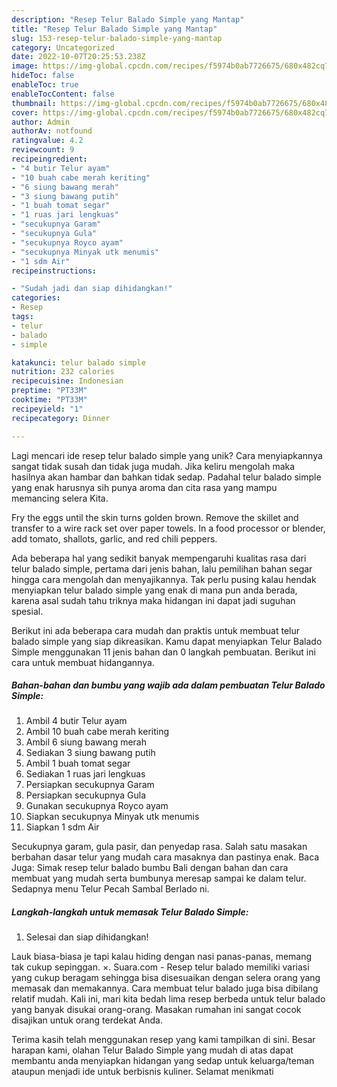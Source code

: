 ```yaml
---
description: "Resep Telur Balado Simple yang Mantap"
title: "Resep Telur Balado Simple yang Mantap"
slug: 153-resep-telur-balado-simple-yang-mantap
category: Uncategorized
date: 2022-10-07T20:25:53.238Z
image: https://img-global.cpcdn.com/recipes/f5974b0ab7726675/680x482cq70/telur-balado-simple-foto-resep-utama.jpg
hideToc: false
enableToc: true
enableTocContent: false
thumbnail: https://img-global.cpcdn.com/recipes/f5974b0ab7726675/680x482cq70/telur-balado-simple-foto-resep-utama.jpg
cover: https://img-global.cpcdn.com/recipes/f5974b0ab7726675/680x482cq70/telur-balado-simple-foto-resep-utama.jpg
author: Admin
authorAv: notfound
ratingvalue: 4.2
reviewcount: 9
recipeingredient:
- "4 butir Telur ayam"
- "10 buah cabe merah keriting"
- "6 siung bawang merah"
- "3 siung bawang putih"
- "1 buah tomat segar"
- "1 ruas jari lengkuas"
- "secukupnya Garam"
- "secukupnya Gula"
- "secukupnya Royco ayam"
- "secukupnya Minyak utk menumis"
- "1 sdm Air"
recipeinstructions:

- "Sudah jadi dan siap dihidangkan!"
categories:
- Resep
tags:
- telur
- balado
- simple

katakunci: telur balado simple 
nutrition: 232 calories
recipecuisine: Indonesian
preptime: "PT33M"
cooktime: "PT33M"
recipeyield: "1"
recipecategory: Dinner

---
```





Lagi mencari ide resep telur balado simple yang unik? Cara menyiapkannya sangat tidak susah dan tidak juga mudah. Jika keliru mengolah maka hasilnya akan hambar dan bahkan tidak sedap. Padahal telur balado simple yang enak harusnya sih punya aroma dan cita rasa yang mampu memancing selera Kita.





Fry the eggs until the skin turns golden brown. Remove the skillet and transfer to a wire rack set over paper towels. In a food processor or blender, add tomato, shallots, garlic, and red chili peppers.

Ada beberapa hal yang sedikit banyak mempengaruhi kualitas rasa dari telur balado simple, pertama dari jenis bahan, lalu pemilihan bahan segar hingga cara mengolah dan menyajikannya. Tak perlu pusing kalau hendak menyiapkan telur balado simple yang enak di mana pun anda berada, karena asal sudah tahu triknya maka hidangan ini dapat jadi suguhan spesial.






Berikut ini ada beberapa cara mudah dan praktis untuk membuat telur balado simple yang siap dikreasikan. Kamu dapat menyiapkan Telur Balado Simple menggunakan 11 jenis bahan dan 0 langkah pembuatan. Berikut ini cara untuk membuat hidangannya.

<!--inarticleads1-->

##### Bahan-bahan dan bumbu yang wajib ada dalam pembuatan Telur Balado Simple:

1. Ambil 4 butir Telur ayam
1. Ambil 10 buah cabe merah keriting
1. Ambil 6 siung bawang merah
1. Sediakan 3 siung bawang putih
1. Ambil 1 buah tomat segar
1. Sediakan 1 ruas jari lengkuas
1. Persiapkan secukupnya Garam
1. Persiapkan secukupnya Gula
1. Gunakan secukupnya Royco ayam
1. Siapkan secukupnya Minyak utk menumis
1. Siapkan 1 sdm Air


Secukupnya garam, gula pasir, dan penyedap rasa. Salah satu masakan berbahan dasar telur yang mudah cara masaknya dan pastinya enak. Baca Juga: Simak resep telur balado bumbu Bali dengan bahan dan cara membuat yang mudah serta bumbunya meresap sampai ke dalam telur. Sedapnya menu Telur Pecah Sambal Berlado ni. 

<!--inarticleads2-->

##### Langkah-langkah untuk memasak Telur Balado Simple:


1. Selesai dan siap dihidangkan!

Lauk biasa-biasa je tapi kalau hiding dengan nasi panas-panas, memang tak cukup sepinggan. ×. Suara.com - Resep telur balado memiliki variasi yang cukup beragam sehingga bisa disesuaikan dengan selera orang yang memasak dan memakannya. Cara membuat telur balado juga bisa dibilang relatif mudah. Kali ini, mari kita bedah lima resep berbeda untuk telur balado yang banyak disukai orang-orang. Masakan rumahan ini sangat cocok disajikan untuk orang terdekat Anda. 

Terima kasih telah menggunakan resep yang kami tampilkan di sini. Besar harapan kami, olahan Telur Balado Simple yang mudah di atas dapat membantu anda menyiapkan hidangan yang sedap untuk keluarga/teman ataupun menjadi ide untuk berbisnis kuliner. Selamat menikmati
